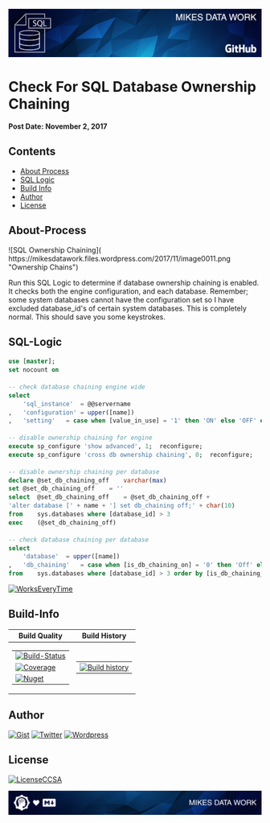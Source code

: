 ![MIKES DATA WORK GIT REPO](https://raw.githubusercontent.com/mikesdatawork/images/master/git_mikes_data_work_banner_01.png "Mikes Data Work")        

# Check For SQL Database Ownership Chaining
**Post Date: November 2, 2017**        

## Contents    
- [About Process](##About-Process)  
- [SQL Logic](#SQL-Logic)  
- [Build Info](#Build-Info)  
- [Author](#Author)  
- [License](#License)       

## About-Process

<p>![SQL Ownership Chaining]( https://mikesdatawork.files.wordpress.com/2017/11/image0011.png "Ownership Chains")
 
Run this SQL Logic to determine if database ownership chaining is enabled. It checks both the engine configuration, and each database. Remember; some system databases cannot have the configuration set so I have excluded database_id's of certain system databases. This is completely normal.
This should save you some keystrokes.</p>



## SQL-Logic
```SQL
use [master];
set nocount on
 
-- check database chaining engine wide
select
    'sql_instance'  = @@servername
,   'configuration' = upper([name])
,   'setting'   = case when [value_in_use] = '1' then 'ON' else 'OFF' end from sys.configurations where [name] = 'cross db ownership chaining'
 
-- disable ownership chaining for engine
execute sp_configure 'show advanced', 1;  reconfigure;  
execute sp_configure 'cross db ownership chaining', 0;  reconfigure;  
 
-- disable ownership chaining per database
declare @set_db_chaining_off    varchar(max)
set @set_db_chaining_off    = ''
select  @set_db_chaining_off    = @set_db_chaining_off + 
'alter database [' + name + '] set db_chaining off;' + char(10)
from    sys.databases where [database_id] > 3
exec    (@set_db_chaining_off)
 
-- check database chaining per database
select
    'database'  = upper([name])
,   'db_chaining'   = case when [is_db_chaining_on] = '0' then 'Off' else 'On' end
from    sys.databases where [database_id] > 3 order by [is_db_chaining_on] desc

```

[![WorksEveryTime](https://forthebadge.com/images/badges/60-percent-of-the-time-works-every-time.svg)](https://shitday.de/)

## Build-Info

| Build Quality | Build History |
|--|--|
|<table><tr><td>[![Build-Status](https://ci.appveyor.com/api/projects/status/pjxh5g91jpbh7t84?svg?style=flat-square)](#)</td></tr><tr><td>[![Coverage](https://coveralls.io/repos/github/tygerbytes/ResourceFitness/badge.svg?style=flat-square)](#)</td></tr><tr><td>[![Nuget](https://img.shields.io/nuget/v/TW.Resfit.Core.svg?style=flat-square)](#)</td></tr></table>|<table><tr><td>[![Build history](https://buildstats.info/appveyor/chart/tygerbytes/resourcefitness)](#)</td></tr></table>|

## Author

[![Gist](https://img.shields.io/badge/Gist-MikesDataWork-<COLOR>.svg)](https://gist.github.com/mikesdatawork)
[![Twitter](https://img.shields.io/badge/Twitter-MikesDataWork-<COLOR>.svg)](https://twitter.com/mikesdatawork)
[![Wordpress](https://img.shields.io/badge/Wordpress-MikesDataWork-<COLOR>.svg)](https://mikesdatawork.wordpress.com/)

      
## License
[![LicenseCCSA](https://img.shields.io/badge/License-CreativeCommonsSA-<COLOR>.svg)](https://creativecommons.org/share-your-work/licensing-types-examples/)

![Mikes Data Work](https://raw.githubusercontent.com/mikesdatawork/images/master/git_mikes_data_work_banner_02.png "Mikes Data Work")

